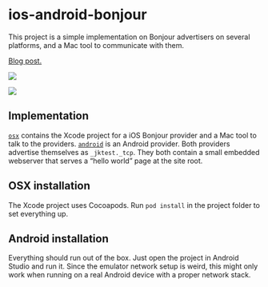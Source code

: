 # ios-android-bonjour

This project is a simple implementation on Bonjour advertisers on several platforms, and a Mac tool to communicate with them.

[Blog post.](http://jaanus.com/implementing-bonjour-across-ios-and-android/)

![](http://jaanus.com/images/bonjour1.png)

![](http://jaanus.com/images/bonjour2.png)

## Implementation

[`osx`](osx) contains the Xcode project for a iOS Bonjour provider and a Mac tool to talk to the providers. [`android`](android) is an Android provider. Both providers advertise themselves as `_jktest._tcp`. They both contain a small embedded webserver that serves a “hello world” page at the site root.

## OSX installation

The Xcode project uses Cocoapods. Run `pod install` in the project folder to set everything up.

## Android installation

Everything should run out of the box. Just open the project in Android Studio and run it. Since the emulator network setup is weird, this might only work when running on a real Android device with a proper network stack.
